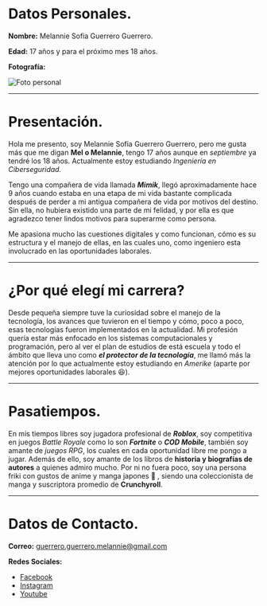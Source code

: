 # Datos Personales.
**Nombre:** Melannie Sofia Guerrero Guerrero.

**Edad:** 17 años y para el próximo mes 18 años.

**Fotografía:**

 ![Foto personal](foto%20personal.jpeg)

---
# Presentación.
Hola me presento, soy Melannie Sofia Guerrero Guerrero, pero me gusta más que me digan **Mel o Melannie**, tengo 17 años aunque en _septiembre_ ya tendré los 18 años. Actualmente estoy estudiando _Ingeniería en Ciberseguridad._

Tengo una compañera de vida llamada ***Mimik***, llegó aproximadamente hace 9 años cuando estaba en una etapa de mi vida bastante complicada después de perder a mi antigua compañera de vida por motivos del destino. Sin ella, no hubiera existido una parte de mi felidad, y por ella es que agradezco tener lindos motivos para superarme como persona.

Me apasiona mucho las cuestiones digitales y como funcionan, cómo es su estructura y el manejo de ellas, en las cuales uno, como ingeniero esta involucrado en las oportunidades laborales.

---
# ¿Por qué elegí mi carrera?
Desde pequeña siempre tuve la curiosidad sobre el manejo de la tecnología, los avances que tuvieron en el tiempo y cómo, poco a poco, esas tecnologías fueron implementados en la actualidad. Mi profesión quería estar más enfocado en los sistemas computacionales y programación, pero al ver el plan de estudios de está escuela y todo el ámbito que lleva uno como ***el protector de la tecnología***, me llamó más la atención por lo que actualmente estoy estudiando en _Amerike_ (aparte por mejores oportunidades laborales 😆).

---
# Pasatiempos.
En mis tiempos libres soy jugadora profesional de ***Roblox***, soy competitiva en juegos _Battle Royale_ como lo son ***Fortnite*** o ***COD Mobile***, también soy amante de _juegos RPG_, los cuales en cada oportunidad libre me pongo a jugar. Además de ello, soy amante de los libros de **historia y biografías de autores** a quienes admiro mucho. 
Por ni no fuera poco, soy una persona friki con gustos de anime y manga japones 🎌 , siendo una coleccionista de manga y suscriptora promedio de **Crunchyroll**.


---
# Datos de Contacto.
**Correo:** guerrero.guerrero.melannie@gmail.com

**Redes Sociales:** 
- [Facebook](https://www.facebook.com/melannie.gro?mibextid=ZbWKwL)
- [Instagram](https://www.instagram.com/admintroste_?igsh=MW8weTdoZzh5ajVlcA==)
- [Youtube](https://www.youtube.com/@s1i_pm)